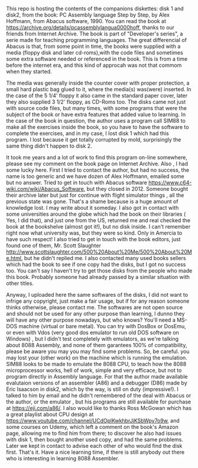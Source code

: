 This repo is hosting the contents of the companions diskettes: disk 1 and disk2, from the book: PC Assembly language Step by Step, by Alex Hoffmann, from Abacus software, 1990.
You can read the book at https://archive.org/details/pcassemblylangua0000hoff, thanks to our friends from Internet Archive. The book is part of "Developer's series", a serie made for teaching programming languages. The great differencial of Abacus is that, from some point in time, the books were supplied with a media (floppy disk and later cd-roms),with the code files and sometimes some extra software needed or referenced in the book. This is from a time before the internet era, and this kind of approcah was not that commom when they started.

The media was generally inside the counter cover with proper protection, a small hard plastic bag glued to it, where the media(s) was(were) inserted. In the case of the 5 1/4' floppy it also came in the standard paper cover, later they also supplied 3 1/2' floppy, as CD-Roms too. The disks came not just with source code files, but many times, with some programs that were the subject of the book or have extra features that added value to learning. In the case of the book in question, the author uses a program call SIM88 to make all the exercises inside the book, so you have to have the software to complete the exercises, and in my case, I lost disk 1 which had this program. I lost because it get totally corrupted by mold, surprisingly the same thing  didn't happen to disk 2. 

It took me years and a lot of work to find this program on-line somewhere, please see my comment on the book page on Internet Archive. Also , I had some lucky here. First I tried to contact the author, but had no success, the name is too generic and we have dozen of Alex Hoffmann, emailed some but no answer. Tried to get in touch with Abacus software https://www.c64-wiki.com/wiki/Abacus_Software, but they closed in 2012. Someone bought their archive later but just for continue with flight simulator things , all the previous state was gone. That's a shame because is a huge amount of knowledge lost. I may write about it someday. I also got in contact with some universities around the globe which had the book on their libraries ( Yes, I did that), and just one from the US, returned me and real checked the book at the bookshelve (almost got it!), but no disk inside. I can't remember right now what university was, but they were so kind. Only in Amercia to have such respect! I also tried to get in touch with the book editors, just found one of them, Mr. Scott Slaughter http://www.scottslaughter.com/500%20About%20Me/500%20About%20Me.html, but he didn't replied me. I also contacted many used books sellers which had the book to see if one copy had the disks, but I got no success too. You can't say I haven't try to get those disks from the people who made this book. Probably someone had already passed by a similar situation with other titles.

Anyway, I uploaded here the same softwares of the disks, I did not want to infrige any copyright, just make a fair usage, but if for any reason someone thinks otherwise, please contact me. The softwares are not open source and should not be used for any other purpose than learning, I dunno they will have any other purpose nowadays, but who knows? You'll need a MS-DOS machine (virtual or bare metal). You can try with DosBox or DosEmu, or even with Vdos (very good dos emulator to run old DOS software on Windows) , but I didn't test completely with emulators, as we're talking about 8088 Assembly, and none of them garantees 100% of compatibility, please be aware you may you may find some problems. So, be careful. you may lost your (other work) on the machine which is running the emulation. SIM88 looks to be made to emulate the 8088 CPU, to teach how the 8088 microprocessor works, hell of work, simple and very efficace, but not to program directly in Assembly language. For that the author made available evalutaion versions of an assembler (A86) and a debugger (D86) made by Eric Isaacson in disk2, which by the way, is still on duty (impressive!). I talked to him by email and he didn't remembered of the deal with Abacus or the author, or the emulator , but his programs are still available for purchase at https://eji.com/a86/. I also would like to thanks Ross McGowan which has a great playlist about CPU design at https://www.youtube.com/channel/UCdOplKwkhbrJiKSbWpy7o9w, and some courses on Udemy, which left a comment on the book's Amazon page, allowing me to find him from there; to discover he also had issues with disk 1, then bought another used copy, and had the same problems. Later we kept in contact to advise each other of who would find the disk first. That's it. Have a nice learning time, if there is still anybody out there who is interesting in learning 8088 Assembler. 
